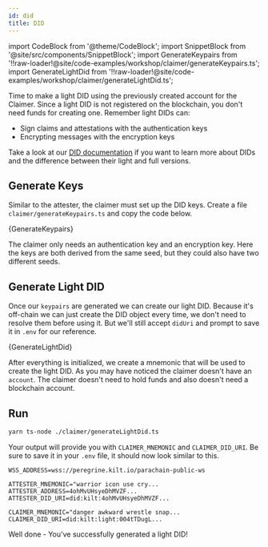 ```yaml
---
id: did
title: DID
---
```


import CodeBlock from '@theme/CodeBlock';
import SnippetBlock from '@site/src/components/SnippetBlock';
import GenerateKeypairs from '!!raw-loader!@site/code-examples/workshop/claimer/generateKeypairs.ts';
import GenerateLightDid from '!!raw-loader!@site/code-examples/workshop/claimer/generateLightDid.ts';

Time to make a light DID using the previously created account for the <span className="label-role claimer">Claimer</span>.
Since a light DID is not registered on the blockchain, you don't need funds for creating one.
Remember light DIDs can:

- Sign claims and attestations with the authentication keys
- Encrypting messages with the encryption keys

Take a look at our [DID documentation](./../../../develop/01_sdk/02_Cookbook/01_Manage%20a%20KILT%20DID/01_light_did_creation.md) if you want to learn more about DIDs and the difference between their light and full versions.

## Generate Keys

Similar to the attester, the claimer must set up the DID keys.
Create a file `claimer/generateKeypairs.ts` and copy the code below.

<CodeBlock className="language-js" title="claimer/generateKeypairs.ts">
  {GenerateKeypairs}
</CodeBlock>

The claimer only needs an authentication key and an encryption key.
Here the keys are both derived from the same seed, but they could also have two different seeds.

## Generate Light DID

Once our `keypairs` are generated we can create our light DID.
Because it's off-chain we can just create the DID object every time, we don't need to resolve them before using it.
But we'll still accept `didUri` and prompt to save it in `.env` for our reference.

<CodeBlock className="language-js" title="claimer/generateLightDid.ts">
  {GenerateLightDid}
</CodeBlock>

After everything is initialized, we create a mnemonic that will be used to create the light DID.
As you may have noticed the claimer doesn't have an `account`.
The claimer doesn't need to hold funds and also doesn't need a blockchain account.

## Run

```bash
yarn ts-node ./claimer/generateLightDid.ts
```

Your output will provide you with `CLAIMER_MNEMONIC` and `CLAIMER_DID_URI`.
Be sure to save it in your `.env` file, it should now look similar to this.

```env title=".env"
WSS_ADDRESS=wss://peregrine.kilt.io/parachain-public-ws

ATTESTER_MNEMONIC="warrior icon use cry...
ATTESTER_ADDRESS=4ohMvUHsyeDhMVZF...
ATTESTER_DID_URI=did:kilt:4ohMvUHsyeDhMVZF...

CLAIMER_MNEMONIC="danger awkward wrestle snap...
CLAIMER_DID_URI=did:kilt:light:004tTDugL...
```

Well done - You've successfully generated a light DID!

